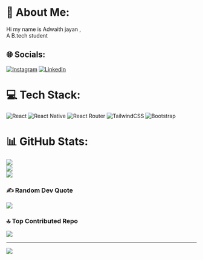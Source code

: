 # 💫 About Me:
Hi my name is Adwaith jayan ,<br>A B.tech student


## 🌐 Socials:
[![Instagram](https://img.shields.io/badge/Instagram-%23E4405F.svg?logo=Instagram&logoColor=white)](https://instagram.com/https://www.instagram.com/aj_adhu?igsh=cHYxejJjMzV1djgx) [![LinkedIn](https://img.shields.io/badge/LinkedIn-%230077B5.svg?logo=linkedin&logoColor=white)](https://linkedin.com/in/https://www.linkedin.com/in/adwaith-jayan-8746a3260?utm_source=share&utm_campaign=share_via&utm_content=profile&utm_medium=android_app) 

# 💻 Tech Stack:
![React](https://img.shields.io/badge/react-%2320232a.svg?style=for-the-badge&logo=react&logoColor=%2361DAFB) ![React Native](https://img.shields.io/badge/react_native-%2320232a.svg?style=for-the-badge&logo=react&logoColor=%2361DAFB) ![React Router](https://img.shields.io/badge/React_Router-CA4245?style=for-the-badge&logo=react-router&logoColor=white) ![TailwindCSS](https://img.shields.io/badge/tailwindcss-%2338B2AC.svg?style=for-the-badge&logo=tailwind-css&logoColor=white) ![Bootstrap](https://img.shields.io/badge/bootstrap-%238511FA.svg?style=for-the-badge&logo=bootstrap&logoColor=white)
# 📊 GitHub Stats:
![](https://github-readme-stats.vercel.app/api?username=adwaithjayan&theme=holi&hide_border=false&include_all_commits=true&count_private=true)<br/>
![](https://github-readme-streak-stats.herokuapp.com/?user=adwaithjayan&theme=holi&hide_border=false)<br/>
![](https://github-readme-stats.vercel.app/api/top-langs/?username=adwaithjayan&theme=holi&hide_border=false&include_all_commits=true&count_private=true&layout=compact)

### ✍️ Random Dev Quote
![](https://quotes-github-readme.vercel.app/api?type=horizontal&theme=tokyonight)

### 🔝 Top Contributed Repo
![](https://github-contributor-stats.vercel.app/api?username=adwaithjayan&limit=5&theme=holi&combine_all_yearly_contributions=true)

---
[![](https://visitcount.itsvg.in/api?id=adwaithjayan&icon=10&color=12)](https://visitcount.itsvg.in)

<!-- Proudly created with GPRM ( https://gprm.itsvg.in ) -->